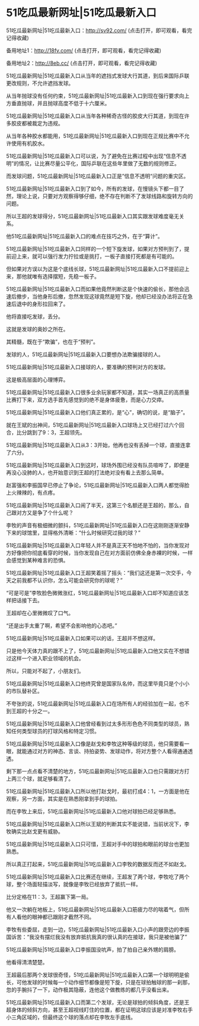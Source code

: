 # 51吃瓜最新网址|51吃瓜最新入口



51吃瓜最新网址|51吃瓜最新入口：http://sv92.com/ (点击打开，即可观看，看完记得收藏)

备用地址1：http://18fv.com/ (点击打开，即可观看，看完记得收藏)

备用地址2：http://8eb.cc/ (点击打开，即可观看，看完记得收藏)



51吃瓜最新网址|51吃瓜最新入口从当年的遮挡式发球大行其道，到后来国际乒联更改规则，不允许遮挡发球。

从当年抛球没有任何约束，51吃瓜最新网址|51吃瓜最新入口到现在强行要求向上方垂直抛球，并且抛球高度不低于十六厘米。

51吃瓜最新网址|51吃瓜最新入口从当年各种稀奇古怪的胶皮大行其道，到现在许多胶皮都被裁定为违规。

从当年各种胶水都能用，51吃瓜最新网址|51吃瓜最新入口到现在正规比赛中不允许使用有机胶水。

51吃瓜最新网址|51吃瓜最新入口可以说，为了避免在比赛过程中出现“信息不透明”的情况，让比赛尽量公平化，国际乒联在这些年里做了无数的规则修正。

而发球问题，51吃瓜最新网址|51吃瓜最新入口正是”信息不透明“问题的重灾区。

51吃瓜最新网址|51吃瓜最新入口到了如今，所有的发球，在慢镜头下都一目了然，理论上说，只要对方观察得够仔细，绝不存在判断不了发球线路和旋转方向的问题。

所以王超的发球得分，51吃瓜最新网址|51吃瓜最新入口其实跟发球难度毫无关系。

他51吃瓜最新网址|51吃瓜最新入口的难点在技巧之外，在于“算计”。

51吃瓜最新网址|51吃瓜最新入口同样的一个短下旋发球，如果对方预判到了，提前迎上来，就可以强行发力拧拉或是挑打，一板子直接打死都是有可能的。

但如果对方误以为这是个底线长球，51吃瓜最新网址|51吃瓜最新入口不提前迎上来，那他就唯有选择摆短，先稳一板子。

51吃瓜最新网址|51吃瓜最新入口而如果他竟然判断这是个快速的偷长，那他会迅速后撤步，当他身形后撤，忽然发现这球竟然是短下旋，他却已经没办法将正在急速后退中的身形拉回来了。

他将直接吃发球，丢分。

这就是发球的奥妙之所在。

其精髓，既在于“欺骗”，也在于“预判”。

发球的人，51吃瓜最新网址|51吃瓜最新入口要想办法欺骗接球的人。

51吃瓜最新网址|51吃瓜最新入口接球的人，要准确的预判对方的发球。

这是极高层面的心理博弈。

51吃瓜最新网址|51吃瓜最新入口很多业余玩家都不知道，其实一场真正的高质量比赛打下来，双方选手首先感觉到的绝不是身体疲惫，而是心力交瘁。

51吃瓜最新网址|51吃瓜最新入口他们真正累的，是“心”，确切的说，是“脑子”。

就在王斌的出神间，51吃瓜最新网址|51吃瓜最新入口球场上又已经打过六个回合，比分跳到了9：3，王超领先。

51吃瓜最新网址|51吃瓜最新入口从3：3开始，他再也没有丢掉一个球，直接连拿了六分。

51吃瓜最新网址|51吃瓜最新入口到这时，球场外围已经没有队员喧哗了，即便是再没心没肺的人，也开始意识到王超的打法绝对没有看上去那么简单。

赵富强和李振国早已停止了争论，51吃瓜最新网址|51吃瓜最新入口两人都觉得脸上火辣辣的，有点疼。

51吃瓜最新网址|51吃瓜最新入口闹了半天，这第三个名额还是王超的，那么，自己跟对方又是争了个什么呢？

李牧的声音有极细微的颤抖，51吃瓜最新网址|51吃瓜最新入口在这刚刚逐渐安静下来的球馆里，显得格外清晰：“什么时候研究过我的球？”

51吃瓜最新网址|51吃瓜最新入口年轻人并不是真正天不怕地不怕的，当你发现对方好像把你彻底看穿的时候，当你发现自己在对方面前仿佛全身赤裸的时候，一样会感觉到某种难言的恐惧。

51吃瓜最新网址|51吃瓜最新入口王超笑着摇了摇头：“我们这还是第一次交手，今天之前我都不认识你，怎么可能会研究你的球呢？”

“可是可是”李牧脸色微微涨红，51吃瓜最新网址|51吃瓜最新入口却不知道应该怎样把话接下去。

王超却在心里微微叹了口气。

“还是出手太重了啊，希望不会影响他的心态吧。”

51吃瓜最新网址|51吃瓜最新入口如果可以的话，王超并不想这样。

只是他今天体力真的跟不上了，51吃瓜最新网址|51吃瓜最新入口他又实在不想错过这样一个进入职业领域的机会。

所以，只能对不起了，小朋友们。

51吃瓜最新网址|51吃瓜最新入口他终究曾是国家队名帅，而这里毕竟只是个小小的市队替补区。

不夸张的说，51吃瓜最新网址|51吃瓜最新入口在场所有人的经验加在一起，也不到王超的十分之一。

51吃瓜最新网址|51吃瓜最新入口他曾经看到过太多形形色色不同类型的球员，熟知任何类型球员的打球风格和特定习惯。

51吃瓜最新网址|51吃瓜最新入口像是赵戈和李牧这种等级的球员，他只需要看一眼，就能通过对方的神态、言谈、持拍姿势、发球动作，将对方整个人看得通通透透。

剩下那一点点看不清楚的地方，51吃瓜最新网址|51吃瓜最新入口也只需跟对方打上两三个球，就足够看清了。

51吃瓜最新网址|51吃瓜最新入口所以他打赵戈时，最初打成4：1，一方面是他在观察，另一方面，其实是在熟悉刚拿到手的球拍。

而在李牧上来后，51吃瓜最新网址|51吃瓜最新入口他对球拍已经足够熟悉。

51吃瓜最新网址|51吃瓜最新入口所以王斌的判断其实不能说错，当前状况下，李牧确实比赵戈更有威胁。

51吃瓜最新网址|51吃瓜最新入口只可惜，王超对手中的球拍和眼前的球台也更加熟悉。

所以真正打起来，51吃瓜最新网址|51吃瓜最新入口李牧的数据反而还不如赵戈。

51吃瓜最新网址|51吃瓜最新入口比赛还在继续，王超发了两个球，李牧吃了两个球，整个场面轻描淡写，就像是李牧已经放弃了抵抗一样。

比分定格在11：3，王超赢下第一局。

他又一次躺在地板上，51吃瓜最新网址|51吃瓜最新入口筋疲力尽的喘着气，但所有人看他的眼神都已跟刚才截然不同。

李牧有些委屈，走到一边，51吃瓜最新网址|51吃瓜最新入口小声的跟旁边的李振国诉苦：“我没有摆烂我没有放弃抵抗我真的很认真的在接球，我只是被他骗了”

51吃瓜最新网址|51吃瓜最新入口李振国没吭声，拍了拍自己亲外甥的肩膀。

他看得清清楚楚。

王超最后那两个发球很奇怪，51吃瓜最新网址|51吃瓜最新入口第一个球明明是偷长，可他发球的时候每一个动作细节都像是短下旋，只是在球拍触球的那一刹那，忽的手腕抖了一下，动作极其隐蔽，连他这个做教练的都几乎没看出来。

51吃瓜最新网址|51吃瓜最新入口而第二个发球，无论是球拍的倾斜角度，还是王超身体的倾斜方向，甚至王超视线盯住的位置，都在证明这球应该是对准李牧右手小三角区域的，但最终这个球的落点却在李牧左手底线。
